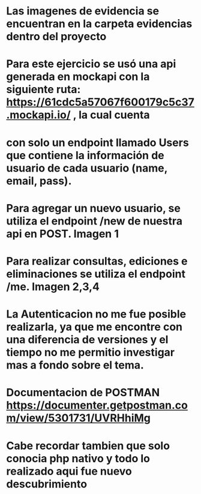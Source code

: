 # Las imagenes de evidencia se encuentran en la carpeta evidencias dentro del proyecto

# Para este ejercicio se usó una api generada en mockapi con la siguiente ruta: https://61cdc5a57067f600179c5c37.mockapi.io/ , la cual cuenta 
# con solo un endpoint llamado Users que contiene la información de usuario de cada usuario (name, email, pass).

# Para agregar un nuevo usuario, se utiliza el endpoint /new de nuestra api en POST. Imagen 1
# Para realizar consultas, ediciones e eliminaciones se utiliza el endpoint /me. Imagen 2,3,4

# La Autenticacion no me fue posible realizarla, ya que me encontre con una diferencia de versiones y el tiempo no me permitio investigar mas a fondo sobre el tema.

# Documentacion de POSTMAN https://documenter.getpostman.com/view/5301731/UVRHhiMg

# Cabe recordar tambien que solo conocia php nativo y todo lo realizado aqui fue nuevo descubrimiento
